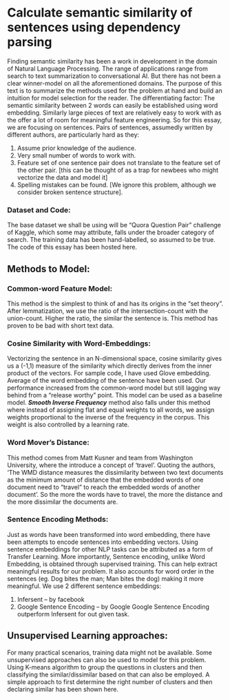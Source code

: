 # Calculate semantic similarity of sentences using dependency parsing
Finding semantic similarity has been a work in development in the domain of Natural Language Processing. The range of applications range from search to text summarization to conversational AI. But there has not been a clear winner-model on all the aforementioned domains. The purpose of this text is to summarize the methods used for the problem at hand and build an intuition for model selection for the reader. 
The differentiating factor:
The semantic similarity between 2 words can easily be established using word embedding. Similarly large pieces of text are relatively easy to work with as the offer a lot of room for meaningful feature engineering. So for this essay, we are focusing on sentences. Pairs of sentences, assumedly written by different authors, are particularly hard as they:
1.	Assume prior knowledge of the audience.
2.	Very small number of words to work with.
3.	Feature set of one sentence pair does not translate to the feature set of the other pair. [this can be thought of as a trap for newbees who might vectorize the data and model it]
4.	Spelling mistakes can be found. [We ignore this problem, although we consider broken sentence structure].

### Dataset and Code:
The base dataset we shall be using will be “Quora Question Pair” challenge of Kaggle, which some may attribute, falls under the broader category of search. The training data has been hand-labelled, so assumed to be true.
The code of this essay has been hosted here.

## Methods to Model:
### Common-word Feature Model:
This method is the simplest to think of and has its origins in the “set theory”.  After lemmatization, we use the ratio of the intersection-count with the union-count. Higher the ratio, the similar the sentence is. 
This method has proven to be bad with short text data.

### Cosine Similarity with Word-Embeddings:
Vectorizing the sentence in an N-dimensional space, cosine similarity gives us a (-1,1) measure of the similarity which directly derives from the inner product of the vectors.
For sample code, I have used Glove embedding. Average of the word embedding of the sentence have been used. Our performance increased from the common-word model but still lagging way behind from a “release worthy” point. This model can be used as a baseline model.
***Smooth Inverse Frequency*** method also falls under this method where instead of assigning flat and equal weights to all words, we assign weights proportional to the inverse of the frequency in the corpus. This weight is also controlled by a learning rate.

### Word Mover’s Distance:
This method comes from Matt Kusner and team from Washington University, where the introduce a concept of ‘travel’. Quoting the authors, ‘The WMD distance measures the dissimilarity between two text documents as the minimum amount of distance that the embedded words of one document need to “travel” to reach the embedded words of another document’. 
So the more the words have to travel, the more the distance and the more dissimilar the documents are.

### Sentence Encoding Methods:
Just as words have been transformed into word embedding, there have been attempts to encode sentences into embedding vectors. Using sentence embeddings for other NLP tasks can be attributed as a form of Transfer Learning. More importantly, Sentence encoding, unlike Word Embedding, is obtained through supervised training. This can help extract meaningful results for our problem. It also accounts for word order in the sentences (eg. Dog bites the man; Man bites the dog) making it more meaningful.
We use 2 different sentence embeddings:
1.	Infersent – by facebook
2.	Google Sentence Encoding – by Google
Google Sentence Encoding outperform Infersent for out given task.


## Unsupervised Learning approaches:
For many practical scenarios, training data might not be available. Some unsupervised approaches can also be used to model for this problem.
Using K-means algorithm to group the questions in clusters and then classifying the similar/dissimilar based on that can also be employed. A simple approach to first determine the right number of clusters and then declaring similar has been shown here.
